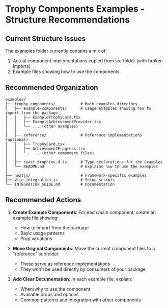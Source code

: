 # Trophy Components Examples - Structure Recommendations

## Current Structure Issues

The examples folder currently contains a mix of:
1. Actual component implementations copied from src folder (with broken imports)
2. Example files showing how to use the components

## Recommended Organization

```
examples/
├── trophy-components/           # Main examples directory
│   ├── example-components/      # Usage examples showing how to import from the package
│   │   ├── ExampleTrophyCard.tsx
│   │   ├── ExampleAchievementProvider.tsx
│   │   └── ... (other examples)
│   │
│   ├── reference/               # Reference implementations (optional)
│   │   ├── TrophyCard.tsx
│   │   ├── AchievementProgress.tsx
│   │   └── ... (other component files)
│   │
│   ├── react-trophies.d.ts      # Type declarations for the examples
│   └── README.md                # Explains how to use the examples
│
├── nextjs/                      # Framework-specific examples
├── vite-integration.js          # Setup scripts
└── INTEGRATION_GUIDE.md         # Documentation
```

## Recommended Actions

1. **Create Example Components**: For each main component, create an example file showing:
   - How to import from the package
   - Basic usage patterns
   - Prop variations

2. **Move Original Components**: Move the current component files to a "reference" subfolder
   - These serve as reference implementations
   - They won't be used directly by consumers of your package

3. **Add Clear Documentation**: In each example file, explain:
   - When/why to use the component
   - Available props and options
   - Common patterns and integration with other components
